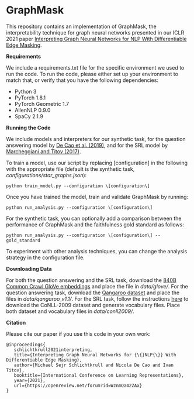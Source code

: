 # GraphMask

This repository contains an implementation of GraphMask, the interpretability technique for graph neural networks presented in our ICLR 2021 paper [Interpreting Graph Neural Networks for NLP With Differentiable Edge Masking](https://arxiv.org/abs/2010.00577).

**Requirements**

We include a requirements.txt file for the specific environment we used to run the code. To run the code, please either set up your environment to match that, or verify that you have the following dependencies:

* Python 3
* PyTorch 1.8.1
* PyTorch Geometric 1.7
* AllenNLP 0.9.0
* SpaCy 2.1.9

**Running the Code**

We include models and interpreters for our synthetic task, for the question answering model by [De Cao et al. (2019)](https://www.aclweb.org/anthology/N19-1240/), and for the SRL model by [Marcheggiani and Titov (2017)](https://www.aclweb.org/anthology/D17-1159/).

To train a model, use our script by replacing \[configuration\] in the following with the appropriate file (default is the synthetic task, *configurations/star_graphs.json*):


```
python train_model.py --configuration \[configuration\]
```

Once you have trained the model, train and validate GraphMask by running:

```
python run_analysis.py --configuration \[configuration\]
```

For the synthetic task, you can optionally add a comparison between the performance of GraphMask and the faithfulness gold standard as follows:

```
python run_analysis.py --configuration \[configuration\] --gold_standard
```

To experiment with other analysis techniques, you can change the analysis strategy in the configuration file.


**Downloading Data**

For both the question answering and the SRL task, download the [840B Common Crawl GloVe embeddings](https://nlp.stanford.edu/projects/glove/) and place the file in *data/glove/*. For the question answering task, download the [Qangaroo dataset](http://qangaroo.cs.ucl.ac.uk/) and place the files in *data/qangaroo_v1.1/*. For the SRL task, follow the instructions [here](https://github.com/diegma/neural-dep-srl) to download the CoNLL-2009 dataset and generate vocabulary files. Place both dataset and vocabulary files in *data/conll2009/*.

**Citation**

Please cite our paper if you use this code in your own work:

```
@inproceedings{
   schlichtkrull2021interpreting,
   title={Interpreting Graph Neural Networks for {\{}NLP{\}} With Differentiable Edge Masking},
   author={Michael Sejr Schlichtkrull and Nicola De Cao and Ivan Titov},
   booktitle={International Conference on Learning Representations},
   year={2021},
   url={https://openreview.net/forum?id=WznmQa42ZAx}
}
```
